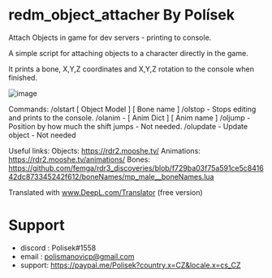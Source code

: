 # redm_object_attacher By Polísek
Attach Objects in game for dev servers - printing to console.

A simple script for attaching objects to a character directly in the game.

It prints a bone, X,Y,Z coordinates and X,Y,Z rotation to the console when finished.

![image](https://user-images.githubusercontent.com/107623238/182030083-af5600e5-8e36-4531-817d-819579405188.png)


Commands:
/olstart [ Object Model ] [ Bone name ]
/olstop - Stops editing and prints to the console.
/olanim - [ Anim Dict ] [ Anim name ]
/oljump - Position by how much the shift jumps - Not needed. 
/olupdate - Update object - Not needed 


Useful links:
Objects: https://rdr2.mooshe.tv/
Animations: https://rdr2.mooshe.tv/animations/
Bones: https://github.com/femga/rdr3_discoveries/blob/f729ba03f75a591ce5c841642dc873345242f612/boneNames/mp_male__boneNames.lua

Translated with www.DeepL.com/Translator (free version)

# Support
- discord : Polisek#1558
- email :  polismanovicp@gmail.com
- support: https://paypal.me/Polisek?country.x=CZ&locale.x=cs_CZ
